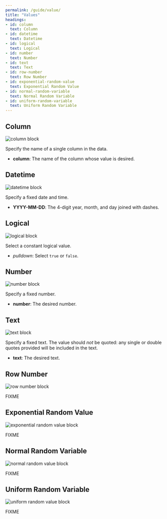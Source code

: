 ```yaml
---
permalink: /guide/value/
title: "Values"
headings:
- id: column
  text: Column
- id: datetime
  text: Datetime
- id: logical
  text: Logical
- id: number
  text: Number
- id: text
  text: Text
- id: row-number
  text: Row Number
- id: exponential-random-value
  text: Exponential Random Value
- id: normal-random-variable
  text: Normal Random Variable
- id: uniform-random-variable
  text: Uniform Random Variable
---
```


## Column

<img class="block" src="{{page.permalink | append: 'column.png' | relative_url}}" alt="column block"/>

Specify the name of a single column in the data.

- **column**: The name of the column whose value is desired.

## Datetime

<img class="block" src="{{page.permalink | append: 'datetime_val.png' | relative_url}}" alt="datetime block"/>

Specify a fixed date and time.

- **YYYY-MM-DD**: The 4-digit year, month, and day joined with dashes.

## Logical

<img class="block" src="{{page.permalink | append: 'logical_val.png' | relative_url}}" alt="logical block"/>

Select a constant logical value.

- *pulldown*: Select `true` or `false`.

## Number

<img class="block" src="{{page.permalink | append: 'number.png' | relative_url}}" alt="number block"/>

Specify a fixed number.

- **number**: The desired number.

## Text

<img class="block" src="{{page.permalink | append: 'text.png' | relative_url}}" alt="text block"/>

Specify a fixed text.
The value should *not* be quoted:
any single or double quotes provided will be included in the text.

- **text**: The desired text.

## Row Number

<img class="block" src="{{page.permalink | append: 'rownum.png' | relative_url}}" alt="row number block"/>

FIXME

## Exponential Random Value

<img class="block" src="{{page.permalink | append: 'exponential.png' | relative_url}}" alt="exponential random value block"/>

FIXME

## Normal Random Variable

<img class="block" src="{{page.permalink | append: 'normal.png' | relative_url}}" alt="normal random value block"/>

FIXME

## Uniform Random Variable

<img class="block" src="{{page.permalink | append: 'uniform.png' | relative_url}}" alt="uniform random value block"/>

FIXME
